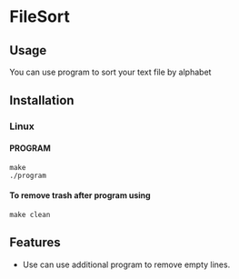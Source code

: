 # FileSort
## Usage
You can use program to sort your text file by alphabet
## Installation
### Linux
#### PROGRAM
```
make
./program
```
#### To remove trash after program using
```
make clean
```
## Features
* Use can use additional program to remove empty lines. 
